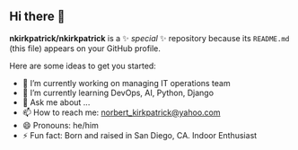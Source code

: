 ## Hi there 👋


**nkirkpatrick/nkirkpatrick** is a ✨ _special_ ✨ repository because its `README.md` (this file) appears on your GitHub profile.

Here are some ideas to get you started:

- 🔭 I’m currently working on managing IT operations team
- 🌱 I’m currently learning DevOps, AI, Python, Django
- 💬 Ask me about ...
- 📫 How to reach me: norbert_kirkpatrick@yahoo.com    
- 😄 Pronouns: he/him    
- ⚡ Fun fact: Born and raised in San Diego, CA.  Indoor Enthusiast

